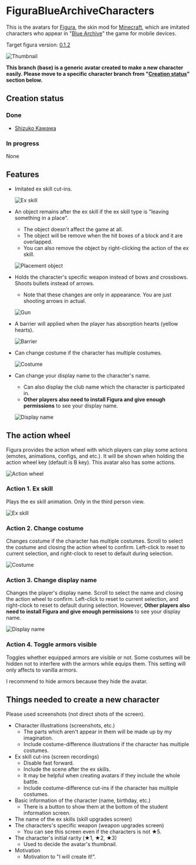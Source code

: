 <!-- $inject(locale_link) -->

# FiguraBlueArchiveCharacters
This is the avatars for [Figura](https://modrinth.com/mod/figura), the skin mod for [Minecraft](https://www.minecraft.net/en-us), which are imitated characters who appear in "[Blue Archive](https://bluearchive.jp/)" the game for mobile devices.

Target figura version: [0.1.2](https://modrinth.com/mod/figura/version/0.1.2+1.20.1)

![Thumbnail](../README_images/thumbnail.jpg)

**This branch (base) is a generic avatar created to make a new character easily. Please move to a specific character branch from "[Creation status](#creation-status)" section below.**

## Creation status
### Done
- [Shizuko Kawawa](https://github.com/Gakuto1112/ShizukoPrototype/tree/Shizuko)

### In progress
None

## Features
- Imitated ex skill cut-ins.

  ![Ex skill](../README_images/ex_skill.jpg)

- An object remains after the ex skill if the ex skill type is "leaving something in a place".
  - The object doesn't affect the game at all.
  - The object will be remove when the hit boxes of a block and it are overlapped.
  - You can also remove the object by right-clicking the action of the ex skill.

  ![Placement object](../README_images/placement_object.jpg)

- Holds the character's specific weapon instead of bows and crossbows. Shoots bullets instead of arrows.
  - Note that these changes are only in appearance. You are just shooting arrows in actual.

  ![Gun](../README_images/gun.jpg)

- A barrier will applied when the player has absorption hearts (yellow hearts).

  ![Barrier](../README_images/barrier.jpg)

- Can change costume if the character has multiple costumes.

  ![Costume](../README_images/costume.jpg)

- Can change your display name to the character's name.
  - Can also display the club name which the character is participated in.
  - **Other players also need to install Figura and give enough permissions** to see your display name.

  ![Display name](../README_images/display_name.jpg)

## The action wheel
Figura provides the action wheel with which players can play some actions (emotes, animations, configs, and etc.). It will be shown when holding the action wheel key (default is B key). This avatar also has some actions.

![Action wheel](../README_images/action_wheel.jpg)

### Action 1. Ex skill
Plays the ex skill animation. Only in the third person view.

![Ex skill](../README_images/ex_skill.jpg)

### Action 2. Change costume
Changes costume if the character has multiple costumes. Scroll to select the costume and closing the action wheel to confirm. Left-click to reset to current selection, and right-clock to reset to default during selection.

![Costume](../README_images/costume.jpg)

### Action 3. Change display name
Changes the player's display name. Scroll to select the name and closing the action wheel to confirm. Left-click to reset to current selection, and right-clock to reset to default during selection. However, **Other players also need to install Figura and give enough permissions** to see your display name.

![Display name](../README_images/display_name_2.jpg)

### Action 4. Toggle armors visible
Toggles whether equipped armors are visible or not. Some costumes will be hidden not to interfere with the armors while equips them. This setting will only affects to vanilla armors.

I recommend to hide armors because they hide the avatar.

<!-- $inject(how_to_use) -->

<!-- $inject(notes) -->

## Things needed to create a new character
Please used screenshots (not direct shots of the screen).

- Character illustrations (screenshots, etc.)
  - The parts which aren't appear in them will be made up by my imagination.
  - Include costume-difference illustrations if the character has multiple costumes.
- Ex skill cut-ins (screen recordings)
  - Disable fast forward.
  - Include the scene after the ex skills.
  - It may be helpful when creating avatars if they include the whole battle.
  - Include costume-difference cut-ins if the character has multiple costumes.
- Basic information of the character (name, birthday, etc.)
  - There is a button to show them at the bottom of the student information screen.
- The name of the ex skills (skill upgrades screen)
- The characters's specific weapon (weapon upgrades screen)
  - You can see this screen even if the characters is not ★5.
- The character's initial rarity (★1, ★2, ★3)
  - Used to decide the avatar's thumbnail.
- Motivation
  - Motivation to "I will create it!".